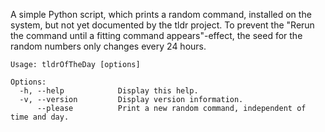 A simple Python script, which prints a random command, installed on the system, but not yet documented by the tldr project. To prevent the "Rerun the command until a fitting command appears"-effect, the seed for the random numbers only changes every 24 hours.

```
Usage: tldrOfTheDay [options]

Options:
  -h, --help            Display this help.
  -v, --version         Display version information.
      --please          Print a new random command, independent of time and day.
```
